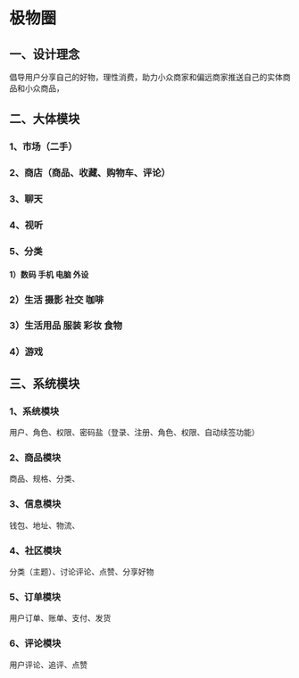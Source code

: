 # 极物圈

## 一、设计理念

倡导用户分享自己的好物，理性消费，助力小众商家和偏远商家推送自己的实体商品和小众商品，

## 二、大体模块

### 1、市场（二手）

### 2、商店（商品、收藏、购物车、评论）

### 3、聊天

### 4、视听

### 5、分类

#### 1）数码 手机 电脑 外设 

### 2）生活  摄影 社交 咖啡

### 3）生活用品 服装 彩妆 食物

### 4）游戏

## 三、系统模块

### 1、系统模块

用户、角色、权限、密码盐（登录、注册、角色、权限、自动续签功能）

### 2、商品模块

商品、规格、分类、

### 3、信息模块

钱包、地址、物流、

### 4、社区模块

分类（主题）、讨论评论、点赞、分享好物

### 5、订单模块

用户订单、账单、支付、发货

### 6、评论模块

用户评论、追评、点赞







 